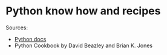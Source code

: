 # Python know how and recipes

Sources:

- [Python docs](https://docs.python.org/)
- Python Cookbook by David Beazley and Brian K. Jones
